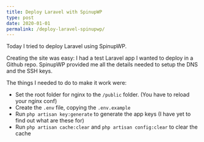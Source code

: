 ```yaml
---
title: Deploy Laravel with SpinupWP
type: post
date: 2020-01-01
permalink: /deploy-laravel-spinupwp/
---
```


Today I tried to deploy Laravel using SpinupWP.

Creating the site was easy: I had a test Laravel app I wanted to deploy in a Github repo.
SpinupWP provided me all the details needed to setup the DNS and the SSH keys.

The things I needed to do to make it work were:

 * Set the root folder for nginx to the `/public` folder. (You have to reload your nginx conf)
 * Create the `.env` file, copying the `.env.example`
 * Run `php artisan key:generate` to generate the app keys (I have yet to find out what are these for)
 * Run `php artisan cache:clear` and `php artisan config:clear` to clear the cache


